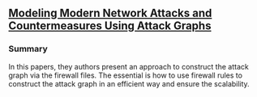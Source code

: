 ## [Modeling Modern Network Attacks and Countermeasures Using Attack Graphs](http://ieeexplore.ieee.org/xpls/abs_all.jsp?arnumber=5380524&tag=1)


### Summary
In this papers, they authors present an approach to construct the attack graph via the firewall files. The essential is how to use firewall rules to construct the attack graph in an efficient way and ensure the scalability.
